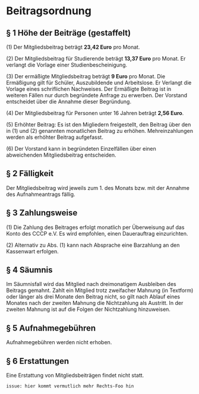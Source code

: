 # Beitragsordnung

## § 1 Höhe der Beiträge (gestaffelt)

(1) Der Mitgliedsbeitrag beträgt **23,42 Euro** pro Monat.

(2) Der Mitgliedsbeitrag für Studierende beträgt **13,37 Euro** pro Monat. Er verlangt die Vorlage einer Studienbescheinigung.

(3) Der ermäßigte Mitgliedsbeitrag beträgt **9 Euro** pro Monat. Die Ermäßigung gilt für Schüler, Auszubildende und Arbeitslose. Er Verlangt die Vorlage eines schriflichen Nachweises. Der Ermäßigte Beitrag ist in weiteren Fällen nur durch begründete Anfrage zu erwerben. Der Vorstand entscheidet über die Annahme dieser Begründung.

(4) Der Mitgliedsbeitrag für Personen unter 16 Jahren beträgt **2,56 Euro**.

(5) Erhöhter Beitrag: Es ist den Migliedern freigestellt, den Beitrag über den in (1) und (2) genannten monatlichen Beitrag zu erhöhen. Mehreinzahlungen werden als erhöhter Beitrag aufgefasst.

(6) Der Vorstand kann in begründeten Einzelfällen über einen abweichenden Mitgliedsbeitrag entscheiden.

## § 2 Fälligkeit

Der Mitgliedsbeitrag wird jeweils zum 1. des Monats bzw. mit der Annahme des Aufnahmeantrags fällig.

## § 3 Zahlungsweise

(1) Die Zahlung des Beitrages erfolgt monatlich per Überweisung auf das Konto des CCCP e.V. Es wird empfohlen, einen Dauerauftrag einzurichten.

(2) Alternativ zu Abs. (1) kann nach Absprache eine Barzahlung an den Kassenwart erfolgen.

## § 4 Säumnis

Im Säumnisfall wird das Mitglied nach dreimonatigem Ausbleiben des Beitrags gemahnt. Zahlt ein Mitglied trotz zweifacher Mahnung (in Textform) oder länger als drei Monate den Beitrag nicht, so gilt nach Ablauf eines Monates nach der zweiten Mahnung die Nichtzahlung als Austritt. In der zweiten Mahnung ist auf die Folgen der Nichtzahlung hinzuweisen.

## § 5 Aufnahmegebühren

Aufnahmegebühren werden nicht erhoben.

## § 6 Erstattungen

Eine Erstattung von Mitgliedsbeiträgen findet nicht statt.

`issue: hier kommt vermutlich mehr Rechts-Foo hin`

